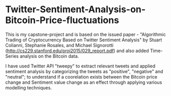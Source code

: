 # Twitter-Sentiment-Analysis-on-Bitcoin-Price-fluctuations

This is my capstone-project and is based on the issued paper - "Algorithmic Trading of Cryptocurrency Based on Twitter Sentiment Analysis" by Stuart Colianni, Stephanie Rosales, and Michael Signorotti (http://cs229.stanford.edu/proj2015/029_report.pdf) and also added Time-Series analysis on the Bitcoin data.

I have used Twitter API "tweepy" to extract relevant tweets and applied sentiment analysis by categorizing the tweets as "positive", "negative" and "neutral"; to understand if a coorelation exists between the Bitcoin price change and Sentiment value change as an effect through applying various modelling techniques.

